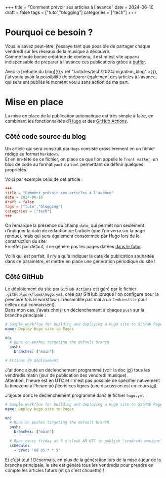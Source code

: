 +++
title = "Comment prévoir ses articles à l'avance"
date = 2024-06-10
draft = false
tags = ["tuto","blogging"]
categories = ["tech"]
+++

# Pourquoi ce besoin ?

Vous le savez peut-être, j'essaye tant que possible de partager chaque vendredi sur les réseaux de la musique à découvrir.  
Comme toute bonne créatrice de contenu, il est m'est vite apparu indispensable de préparer à l'avance ces publications grâce à [buffer](https://buffer.com/).  

Avec la [refonte du blog]({{< ref "/articles/tech/2024/migration_blog" >}}), j'ai voulu avoir la possibilité de préparer également des articles à l'avance, qui seraient publiés le moment voulu sans action de ma part.  

# Mise en place

La mise en place de la publication automatique est très simple à faire, en combinant les fonctionnalités d'[Hugo](https://gohugo.io/) et des [GitHub Actions](https://docs.github.com/fr/actions).  

## Côté code source du blog

Un article qui sera construit par `Hugo` consiste grossièrement en un fichier rédigé au format `Markdown`.  
Et en en-tête de ce fichier, on place ce que l'on appelle le `front matter`, un bloc de code au format `yaml` ou `toml` permettant de définir quelques propriétés.  

Voici par exemple celui de cet article : 
```toml
+++
title = "Comment prévoir ses articles à l'avance"
date = 2024-06-10
draft = false
tags = ["tuto","blogging"]
categories = ["tech"]
+++
```

On remarque la présence du champ `date`, qui permet non seulement d'indiquer la date de rédaction de l'article (que l'on verra sur la page rendue), mais qui sera également consommée par Hugo lors de la construction du site.  
En effet par défaut, il ne génère pas les pages datées [dans le futur](https://gohugo.io/getting-started/configuration/#buildfuture).  

Voilà qui est parfait, il n'y a qu'à indiquer la date de publication souhaitée dans ce paramètre, et mettre en place une génération périodique du site !  

## Côté GitHub

Le déploiement du site par `GitHub Actions` est géré par le fichier `.github\workflows\hugo.yml`, créé par GitHub lorsque l'on configure pour la première fois le workflow (il ressemble pas mal à un `Jenkinsfile` pour celleux qui connaissent).  
Dans mon cas, j'avais choisi un déclenchement à chaque `push` sur la branche principale :  
```yml
# Sample workflow for building and deploying a Hugo site to GitHub Pages
name: Deploy Hugo site to Pages

on:
  # Runs on pushes targeting the default branch
  push:
    branches: ["main"]

# Actions de déploiement
```

J'ai donc ajouté un déclenchement programmé (voir la doc [ici](https://docs.github.com/en/actions/using-workflows/events-that-trigger-workflows#schedule)) tous les vendredis matin (jour de publication des vendredi musique).  
Attention, l'heure est en UTC et il n'est pas possible de spécifier nativement la timezone à l'heure où j'écris ces lignes (une discussion est en cours [ici](https://github.com/orgs/community/discussions/13454)).  

J'ajoute donc le déclenchement programmé dans le fichier `hugo.yml` :  

```yml
# Sample workflow for building and deploying a Hugo site to GitHub Pages
name: Deploy Hugo site to Pages

on:
  # Runs on pushes targeting the default branch
  push:
    branches: ["main"]
  
  # Runs every friday at 5 o'clock AM UTC to publish "vendredi musique" posts
  schedule:
    - cron: '00 05 * * 5'
```

Et c'est tout ! Désormais, en plus de la génération lors de la mise à jour de la branche principale, le site est généré tous les vendredis pour prendre en compte les articles futurs (et ça c'est chouette) !